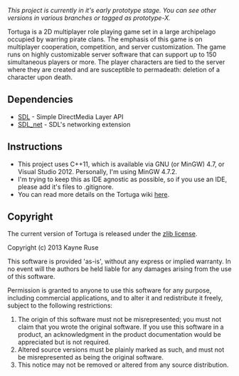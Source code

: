 _This project is currently in it's early prototype stage. You can see other versions in various branches or tagged as prototype-X._

Tortuga is a 2D multiplayer role playing game set in a large archipelago occupied by warring pirate clans. The emphasis of this game is on multiplayer cooperation, competition, and server customization. The game runs on highly customizable server software that can support up to 150 simultaneous players or more. The player characters are tied to the server where they are created and are susceptible to permadeath: deletion of a character upon death.

## Dependencies

* [SDL](http://www.libsdl.org/) - Simple DirectMedia Layer API
* [SDL_net](http://www.libsdl.org/projects/SDL_net/) - SDL's networking extension

## Instructions

* This project uses C++11, which is available via GNU (or MinGW) 4.7, or Visual Studio 2012. Personally, I'm using MinGW 4.7.2.
* I'm trying to keep this as IDE agnostic as possible, so if you use an IDE, please add it's files to .gitignore.
* You can read more details on the Tortuga wiki [here](https://github.com/Ratstail91/Tortuga/wiki).

## Copyright

The current version of Tortuga is released under the [zlib license](http://en.wikipedia.org/wiki/Zlib_License).  

Copyright (c) 2013 Kayne Ruse

This software is provided 'as-is', without any express or implied warranty. In no event will the authors be held liable for any damages arising from the use of this software.

Permission is granted to anyone to use this software for any purpose, including commercial applications, and to alter it and redistribute it freely, subject to the following restrictions:

1. The origin of this software must not be misrepresented; you must not claim that you wrote the original software. If you use this software in a product, an acknowledgment in the product documentation would be appreciated but is not required.
2. Altered source versions must be plainly marked as such, and must not be misrepresented as being the original software.
3. This notice may not be removed or altered from any source distribution.
